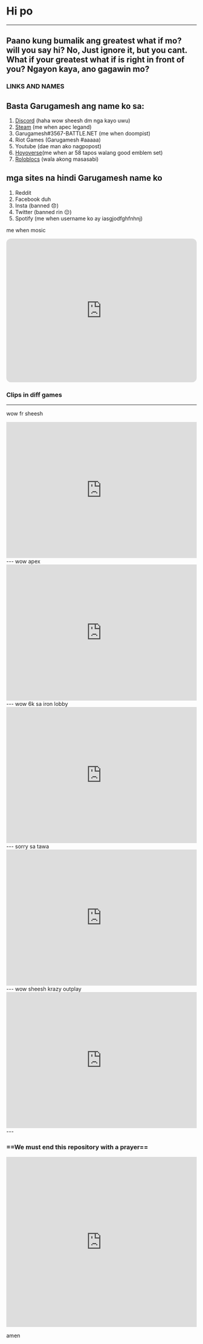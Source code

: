 # Hi po

---

## **Paano kung bumalik ang greatest what if mo? will you say hi? No, Just ignore it, but you cant. What if your greatest what if is right in front of you? Ngayon kaya, ano gagawin mo?**


### **LINKS AND NAMES**
## Basta Garugamesh ang name ko sa:
1. 	[Discord](http://discordapp.com/users/715116142774976553) (haha wow sheesh dm nga kayo uwu)
2. [Steam](https://steamcommunity.com/profiles/76561199176010233/) (me when apec legand)
3. Garugamesh#3567-BATTLE.NET (me when doompist)
4. Riot Games (Garugamesh #aaaaa)
5. Youtube (dae man ako nagpopost)
6. [Hoyoverse](https://www.hoyolab.com/accountCenter/postList?id=131028942)(me when ar 58 tapos walang good emblem set)
7. [Roloblocs](https://www.roblox.com/users/2724248719/profile) (wala akong masasabi)

## mga sites na hindi Garugamesh name ko
1. Reddit 
2. Facebook duh
3. Insta (banned 😞)
4. Twitter (banned rin 😔)
5. Spotify (me when username ko ay iasgjodfghfnhnj)


me when mosic
<iframe style="border-radius:12px" src="https://open.spotify.com/embed/playlist/1VOGF4RbgwrpFVMuLE7Vpf?utm_source=generator" width="100%" height="380" frameBorder="0" allowfullscreen="" allow="autoplay; clipboard-write; encrypted-media; fullscreen; picture-in-picture" loading="lazy"></iframe>

### **Clips in diff games**
---
wow fr sheesh
<iframe width="100%" height="360" src="https://www.youtube.com/embed/hVl5W7v9H40" title="Hanzo clip #1" frameborder="0" allow="accelerometer; autoplay; clipboard-write; encrypted-media; gyroscope; picture-in-picture; web-share" allowfullscreen></iframe>
---
wow apex 
<iframe width="100%" height="360" src="https://www.youtube.com/embed/W5Dr-7tfkqk" title="Apex clep" frameborder="0" allow="accelerometer; autoplay; clipboard-write; encrypted-media; gyroscope; picture-in-picture; web-share" allowfullscreen></iframe>
---
wow 6k sa iron lobby
<iframe width="100%" height="360" src="https://www.youtube.com/embed/mjMTkMgE7Fo" title="Bronze moments" frameborder="0" allow="accelerometer; autoplay; clipboard-write; encrypted-media; gyroscope; picture-in-picture; web-share" allowfullscreen></iframe>
---
sorry sa tawa
<iframe width="100%" height="360" src="https://www.youtube.com/embed/JsqZE-t4Htw" title="Masama akong tao" frameborder="0" allow="accelerometer; autoplay; clipboard-write; encrypted-media; gyroscope; picture-in-picture; web-share" allowfullscreen></iframe>
---
wow sheesh krazy outplay
<iframe width="100%" height="360" src="https://www.youtube.com/embed/1q9mAgeBvsQ" title="me when dva" frameborder="0" allow="accelerometer; autoplay; clipboard-write; encrypted-media; gyroscope; picture-in-picture; web-share" allowfullscreen></iframe>
---



### ==We must end this repository with a prayer==

<iframe width="100%" height="450" src="https://www.youtube.com/embed/2tcb2wQyL9M" title="Pray lagi, kapatid" frameborder="0" allow="accelerometer; autoplay; clipboard-write; encrypted-media; gyroscope; picture-in-picture; web-share" allowfullscreen></iframe>



amen


